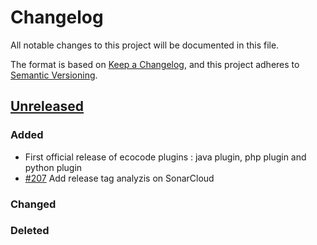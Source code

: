 # Changelog

All notable changes to this project will be documented in this file.

The format is based on [Keep a Changelog](https://keepachangelog.com/en/1.0.0/),
and this project adheres to [Semantic Versioning](https://semver.org/spec/v2.0.0.html).

## [Unreleased]

### Added

- First official release of ecocode plugins : java plugin, php plugin and python plugin
- [#207](https://github.com/green-code-initiative/ecoCode/issues/207) Add release tag analyzis on SonarCloud

### Changed

### Deleted

[unreleased]: https://github.com/green-code-initiative/ecoCode/compare/v1.2.1...HEAD

[0.0.1]: https://github.com/green-code-initiative/ecoCode/releases/tag/v0.0.1
